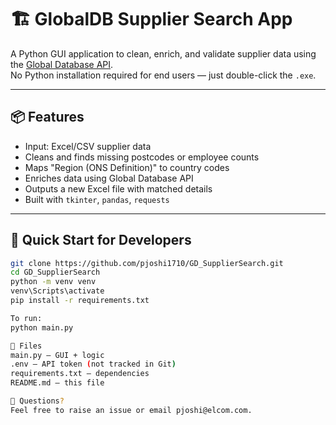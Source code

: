 # 🏗️ GlobalDB Supplier Search App

A Python GUI application to clean, enrich, and validate supplier data using the [Global Database API](https://globaldatabase.com).  
No Python installation required for end users — just double-click the `.exe`.

---

## 📦 Features

- Input: Excel/CSV supplier data
- Cleans and finds missing postcodes or employee counts
- Maps "Region (ONS Definition)" to country codes
- Enriches data using Global Database API
- Outputs a new Excel file with matched details
- Built with `tkinter`, `pandas`, `requests`

---

## 🚀 Quick Start for Developers

```bash
git clone https://github.com/pjoshi1710/GD_SupplierSearch.git
cd GD_SupplierSearch
python -m venv venv
venv\Scripts\activate
pip install -r requirements.txt

To run:
python main.py

📄 Files
main.py – GUI + logic
.env – API token (not tracked in Git)
requirements.txt – dependencies
README.md – this file

💬 Questions?
Feel free to raise an issue or email pjoshi@elcom.com.
